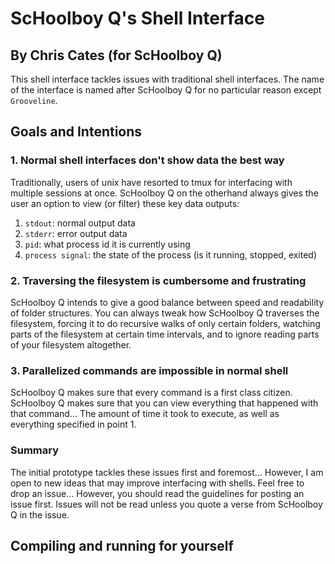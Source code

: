 # ScHoolboy Q's Shell Interface
## By Chris Cates (for ScHoolboy Q)

This shell interface tackles issues with traditional shell interfaces. The name of the interface is named after ScHoolboy Q for no particular reason except `Grooveline`.

## Goals and Intentions
### 1. Normal shell interfaces don't show data the best way

Traditionally, users of unix have resorted to tmux for interfacing with multiple sessions at once. ScHoolboy Q on the otherhand always gives the user an option to view (or filter) these key data outputs:

1. `stdout`: normal output data
2. `stderr`: error output data
3. `pid`: what process id it is currently using
4. `process signal`: the state of the process (is it running, stopped, exited)

### 2. Traversing the filesystem is cumbersome and frustrating

ScHoolboy Q intends to give a good balance between speed and readability of folder structures. You can always tweak how ScHoolboy Q traverses the filesystem, forcing it to do recursive walks of only certain folders, watching parts of the filesystem at certain time intervals, and to ignore reading parts of your filesystem altogether.

### 3. Parallelized commands are impossible in normal shell

ScHoolboy Q makes sure that every command is a first class citizen. ScHoolboy Q makes sure that you can view everything that happened with that command... The amount of time it took to execute, as well as everything specified in point 1.

### Summary

The initial prototype tackles these issues first and foremost... However, I am open to new ideas that may improve interfacing with shells. Feel free to drop an issue... However, you should read the guidelines for posting an issue first. Issues will not be read unless you quote a verse from ScHoolboy Q in the issue.

## Compiling and running for yourself
